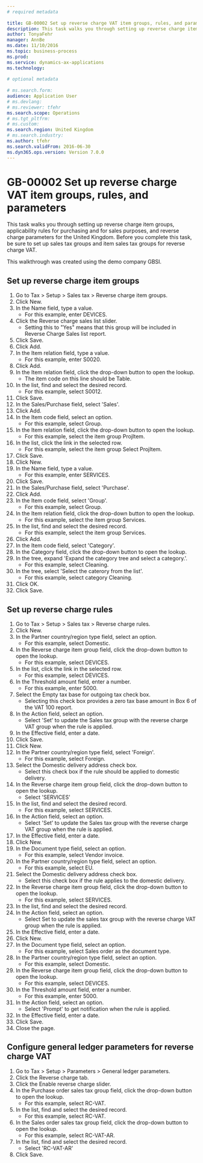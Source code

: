 ```yaml
--- 
# required metadata 
 
title: GB-00002 Set up reverse charge VAT item groups, rules, and parameters
description: This task walks you through setting up reverse charge item groups, applicability rules for purchasing and for sales purposes, and reverse charge parameters for the United Kingdom.  Before you complete this task, be sure to set up sales tax groups and item sales tax groups for reverse charge VAT. This walkthrough was created using the demo company GBSI. 
author: TonyaFehr 
manager: AnnBe 
ms.date: 11/10/2016
ms.topic: business-process 
ms.prod:  
ms.service: dynamics-ax-applications 
ms.technology:  
 
# optional metadata 
 
# ms.search.form:   
audience: Application User 
# ms.devlang:  
# ms.reviewer: tfehr 
ms.search.scope: Operations 
# ms.tgt_pltfrm:  
# ms.custom:  
ms.search.region: United Kingdom
# ms.search.industry: 
ms.author: tfehr 
ms.search.validFrom: 2016-06-30 
ms.dyn365.ops.version: Version 7.0.0 
---
```


# GB-00002 Set up reverse charge VAT item groups, rules, and parameters

This task walks you through setting up reverse charge item groups, applicability rules for purchasing and for sales purposes, and reverse charge parameters for the United Kingdom.  Before you complete this task, be sure to set up sales tax groups and item sales tax groups for reverse charge VAT. 
This walkthrough was created using the demo company GBSI.


## Set up reverse charge item groups
1. Go to Tax > Setup > Sales tax > Reverse charge item groups.
2. Click New.
3. In the Name field, type a value.
    * For this example, enter DEVICES.
4. Click the Reverse charge sales list slider.
    * Setting this to "Yes"  means that this group will be included in Reverse Charge Sales list report.
5. Click Save.
6. Click Add.
7. In the Item relation field, type a value.
    * For this example, enter S0020.
8. Click Add.
9. In the Item relation field, click the drop-down button to open the lookup.
    * The item code on this line should be Table.
10. In the list, find and select the desired record.
    * For this example, select S0012.
11. Click Save.
12. In the Sales/Purchase field, select 'Sales'.
13. Click Add.
14. In the Item code field, select an option.
    * For this example, select Group.
15. In the Item relation field, click the drop-down button to open the lookup.
    * For this example, select the item group ProjItem.
16. In the list, click the link in the selected row.
    * For this example, select the item group Select ProjItem.
17. Click Save.
18. Click New.
19. In the Name field, type a value.
    * For this example, enter SERVICES.
20. Click Save.
21. In the Sales/Purchase field, select 'Purchase'.
22. Click Add.
23. In the Item code field, select 'Group'.
    * For this example, select Group.
24. In the Item relation field, click the drop-down button to open the lookup.
    * For this example, select the item group Services.
25. In the list, find and select the desired record.
    * For this example, select the item group Services.
26. Click Add.
27. In the Item code field, select 'Category'.
28. In the Category field, click the drop-down button to open the lookup.
29. In the tree, expand 'Expand the category tree and select a category.'.
    * For this example, select Cleaning.
30. In the tree, select 'Select the caterory from the list'.
    * For this example, select category Cleaning.
31. Click OK.
32. Click Save.

## Set up reverse charge rules
1. Go to Tax > Setup > Sales tax > Reverse charge rules.
2. Click New.
3. In the Partner country/region type field, select an option.
    * For this example, select Domestic.
4. In the Reverse charge item group field, click the drop-down button to open the lookup.
    * For this example, select DEVICES.
5. In the list, click the link in the selected row.
    * For this example, select DEVICES.
6. In the Threshold amount field, enter a number.
    * For this example, enter 5000.
7. Select the Empty tax base for outgoing tax check box.
    * Selecting this check box provides a zero tax base amount in Box 6 of the VAT 100 report.
8. In the Action field, select an option.
    * Select 'Set' to update the Sales tax group with the reverse charge VAT group when the rule is applied.
9. In the Effective field, enter a date.
10. Click Save.
11. Click New.
12. In the Partner country/region type field, select 'Foreign'.
    * For this example, select Foreign.
13. Select the Domestic delivery address check box.
    * Select this check box if the rule should be applied to domestic delivery.
14. In the Reverse charge item group field, click the drop-down button to open the lookup.
    * Select 'SERVICES'
15. In the list, find and select the desired record.
    * For this example, select SERVICES.
16. In the Action field, select an option.
    * Select 'Set' to update the Sales tax group with the reverse charge VAT group when the rule is applied.
17. In the Effective field, enter a date.
18. Click New.
19. In the Document type field, select an option.
    * For this example, select Vendor invoice.
20. In the Partner country/region type field, select an option.
    * For this example, select EU.
21. Select the Domestic delivery address check box.
    * Select this check box if the rule applies to the domestic delivery.
22. In the Reverse charge item group field, click the drop-down button to open the lookup.
    * For this example, select SERVICES.
23. In the list, find and select the desired record.
24. In the Action field, select an option.
    * Select Set to update the sales tax group with the reverse charge VAT group when the rule is applied.
25. In the Effective field, enter a date.
26. Click New.
27. In the Document type field, select an option.
    * For this example, select Sales order as the document type.
28. In the Partner country/region type field, select an option.
    * For this example, select Domestic.
29. In the Reverse charge item group field, click the drop-down button to open the lookup.
    * For this example, select DEVICES.
30. In the Threshold amount field, enter a number.
    * For this example, enter 5000.
31. In the Action field, select an option.
    * Select 'Prompt' to get notification when the rule is applied.
32. In the Effective field, enter a date.
33. Click Save.
34. Close the page.

## Configure general ledger parameters for reverse charge VAT
1. Go to Tax > Setup > Parameters > General ledger parameters.
2. Click the Reverse charge tab.
3. Click the Enable reverse charge slider.
4. In the Purchase order sales tax group field, click the drop-down button to open the lookup.
    * For this example, select RC-VAT.
5. In the list, find and select the desired record.
    * For this example, select RC-VAT.
6. In the Sales order sales tax group field, click the drop-down button to open the lookup.
    * For this example, select RC-VAT-AR.
7. In the list, find and select the desired record.
    * Select 'RC-VAT-AR'
8. Click Save.

